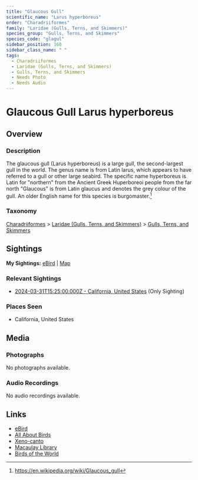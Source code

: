 ```yaml
---
title: "Glaucous Gull"
scientific_name: "Larus hyperboreus"
order: "Charadriiformes"
family: "Laridae (Gulls, Terns, and Skimmers)"
species_group: "Gulls, Terns, and Skimmers"
species_code: "glagul"
sidebar_position: 160
sidebar_class_name: " "
tags: 
  - Charadriiformes
  - Laridae (Gulls, Terns, and Skimmers)
  - Gulls, Terns, and Skimmers
  - Needs Photo
  - Needs Audio
---
```


# Glaucous Gull <span className='sci_name'>Larus hyperboreus</span>

## Overview

### Description
The glaucous gull (Larus hyperboreus) is a large gull, the second-largest gull in the world. The genus name is from Latin larus, which appears to have referred to a gull or other large seabird. The specific name hyperboreus is Latin for "northern" from the Ancient Greek Huperboreoi people from the far north  "Glaucous" is from Latin glaucus and denotes the grey colour of the gull. An older English name for this species is burgomaster.[^1]

[^1]: https://en.wikipedia.org/wiki/Glaucous_gull

### Taxonomy
[Charadriiformes](/tags/charadriiformes) > [Laridae (Gulls, Terns, and Skimmers)](/tags/laridae-gulls-terns-and-skimmers) > [Gulls, Terns, and Skimmers](/tags/gulls-terns-and-skimmers)


## Sightings

**My Sightings:** [eBird](https://ebird.org/lifelist?r=world&time=life&spp=glagul) | [Map](/map?species_code=glagul)

### Relevant Sightings

* [2024-03-31T15:25:00.000Z - California, United States](https://ebird.org/checklist/S166695330) (Only Sighting)

### Places Seen

* California, United States



## Media
### Photographs
No photographs available.

### Audio Recordings
No audio recordings available.

## Links
* [eBird](https://ebird.org/species/glagul) 
* [All About Birds](https://www.allaboutbirds.org/guide/glagul) 
* [Xeno-canto](https://www.xeno-canto.org/species/larus-hyperboreus) 
* [Macaulay Library](https://search.macaulaylibrary.org/catalog?taxonCode=glagul&sort=rating_rank_desc)
* [Birds of the World](https://birdsoftheworld.org/bow/species/glagul)
